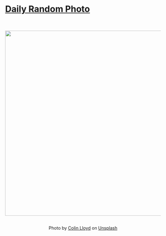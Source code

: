 # [Daily Random Photo](https://www.dailyrandomphoto.com/)

<div align="center">
  <br>
  <br>
  <a href="https://www.dailyrandomphoto.com/p/2021/2021-04-30/"><img src="https://images.unsplash.com/photo-1617409122992-2d1914f80395?crop=entropy&cs=tinysrgb&fit=max&fm=jpg&ixid=Mnw3NzUwOHwwfDF8cmFuZG9tfHx8fHx8fHx8MTYxOTc0MTg0MQ&ixlib=rb-1.2.1&q=80&w=1080" width="600px"></a>
  <br>
  <br>
  <p class="has-text-grey">Photo by <a href="https://unsplash.com/@onthesearchforpineapples?utm_source=Daily%20Random%20Photo&amp;utm_medium=referral" target="_blank" rel="noopener noreferrer">Colin Lloyd</a> on <a href="https://unsplash.com/photos/0Rh2IMGbZMc?utm_source=Daily%20Random%20Photo&amp;utm_medium=referral" target="_blank" rel="noopener noreferrer">Unsplash</a></p>
</div>
